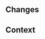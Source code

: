 ## Changes
<!-- What and why, maybe some how -->

## Context
<!-- Links to tickets, slack threads or other relevant information -->
